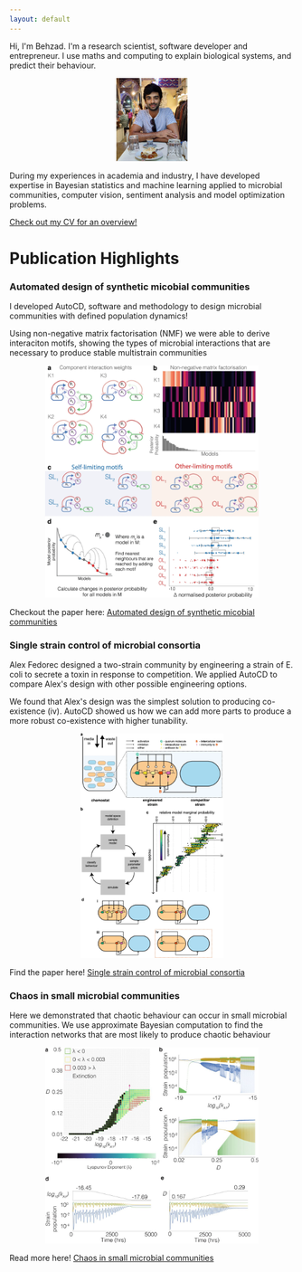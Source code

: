 ```yaml
---
layout: default
---
```


Hi, I'm Behzad. I'm a research scientist, software developer and entrepreneur. I use maths and computing to explain biological systems, and predict their behaviour.

<p align="center">
  <img src="/assets/images/WhatsApp Image 2022-07-19 at 8.41.32 PM.jpeg" width="25%" height="25%">
</p>

During my experiences in academia and industry, I have developed expertise in Bayesian statistics and machine learning applied to microbial communities, computer vision, sentiment analysis and model optimization problems. 

<a target="_blank" href="/assets/files/Behzad_Karkaria_CV.pdf">Check out my CV for an overview!</a>

# Publication Highlights

### Automated design of synthetic micobial communities
I developed AutoCD, software and methodology to design microbial communities with defined population dynamics! 

Using non-negative matrix factorisation (NMF) we were able to derive interaciton motifs, showing the types of microbial interactions that are necessary to produce stable multistrain communities

<p align="center">
  <img src="/assets/images/41467_2020_20756_Fig3_HTML.png.webp" class="center" width="75%" height="75%">
</p>

Checkout the paper here:  <a target="_blank" rel="noopener noreferrer" href="https://www.nature.com/articles/s41467-020-20756-2">Automated design of synthetic micobial communities</a>

### Single strain control of microbial consortia
Alex Fedorec designed a two-strain community by engineering a strain of E. coli to secrete a toxin in response to competition. We applied AutoCD to compare Alex's design with other possible engineering options. 

We found that Alex's design was the simplest solution to producing co-existence (iv). AutoCD showed us how we can add more parts to produce a more robust co-existence with higher tunability.
<p align="center">
  <img src="/assets/images/41467_2021_22240_Fig9_HTML.png.webp" class="center" width="50%" height="50%">
</p>

Find the paper here! <a target="_blank" rel="noopener noreferrer" href="https://www.nature.com/articles/s41467-021-22240-x#Sec2">Single strain control of microbial consortia</a>

### Chaos in small microbial communities
Here we demonstrated that chaotic behaviour can occur in small microbial communities. We use approximate Bayesian computation to find the interaction networks that are most likely to produce chaotic behaviour

<p align="center">
  <img src="/assets/images/F4.large.jpg" class="center" width="75%" height="75%">
</p>

Read more here! <a target="_blank" rel="noopener noreferrer" href="https://www.biorxiv.org/content/10.1101/2021.09.06.459097v1.abstract">Chaos in small microbial communities</a>